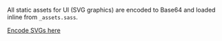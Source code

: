 All static assets for UI (SVG graphics) are encoded to Base64
and loaded inline from `_assets.sass`.

[Encode SVGs here](https://www.base64encode.org)
